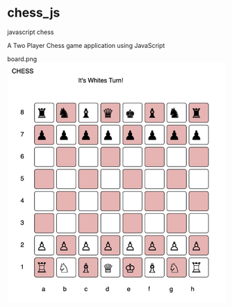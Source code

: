 # chess_js
javascript chess

A Two Player Chess game application using JavaScript

board.png
![alt board image](/img/board.png)
